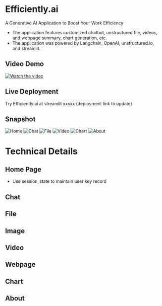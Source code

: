 # Efficiently.ai

A Generative AI Application to Boost Your Work Efficiency

- The application features customized chatbot, unstructured file, videos, and webpage summary, chart generation, etc.
- The application was powered by Langchain, OpenAI, unstructured.io, and streamlit.

## Video Demo

[![Watch the video](https://img.youtube.com/vi/mTe6FmaFXeo/0.jpg)](https://youtu.be/mTe6FmaFXeo)

## Live Deployment

Try Efficiently.ai at streamlit xxxxx (deployment link to update)

## Snapshot

![Home](./app_snapshots/dashboard.png)
![Chat](./app_snapshots/Prediction.png)
![File](./app_snapshots/Prediction.png)
![Video](./app_snapshots/Prediction.png)
![Chart](./app_snapshots/Prediction.png)
![About](./app_snapshots/Prediction.png)

# Technical Details

## Home Page

- Use session_state to maintain user key record

## Chat

## File

## Image

## Video

## Webpage

## Chart

## About
